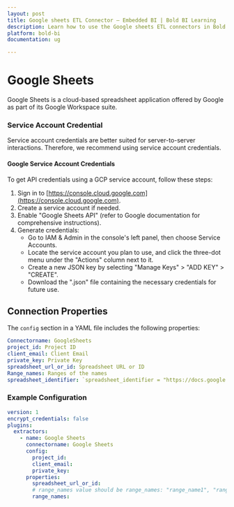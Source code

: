 ```yaml
---
layout: post
title: Google sheets ETL Connector – Embedded BI | Bold BI Learning
description: Learn how to use the Google sheets ETL connectors in Bold BI Enterprise Edition. Discover simple steps to integrate data smoothly and make the most of your analytics.
platform: bold-bi
documentation: ug

---
```


# Google Sheets

Google Sheets is a cloud-based spreadsheet application offered by Google as part of its Google Workspace suite.


### Service Account Credential

Service account credentials are better suited for server-to-server interactions. Therefore, we recommend using service account credentials.

#### Google Service Account Credentials

To get API credentials using a GCP service account, follow these steps:

1. Sign in to [https://console.cloud.google.com](https://console.cloud.google.com).
2. Create a service account if needed.
3. Enable "Google Sheets API" (refer to Google documentation for comprehensive instructions).
4. Generate credentials:
   - Go to IAM & Admin in the console's left panel, then choose Service Accounts.
   - Locate the service account you plan to use, and click the three-dot menu under the "Actions" column next to it.
   - Create a new JSON key by selecting "Manage Keys" > "ADD KEY" > "CREATE".
   - Download the ".json" file containing the necessary credentials for future use.



## Connection Properties

The `config` section in a YAML file includes the following properties:

```yaml
Connectorname: GoogleSheets
project_id: Project ID
client_email: Client Email
private_key: Private Key
spreadsheet_url_or_id: Spreadsheet URL or ID
Range_names: Ranges of the names
spreadsheet_identifier: `spreadsheet_identifier = "https://docs.google.com/spreadsheets/d/1VTtCiYgxjAwcIw7UM1_BSaxC3rzIpr0HwXZwd2OlPD4/edit?usp=sharing"`
```
### Example Configuration

```yaml
version: 1
encrypt_credentials: false
plugins:
  extractors:
    - name: Google Sheets
      connectorname: Google Sheets
      config:
        project_id: 
        client_email: 
        private_key: 
      properties:
        spreadsheet_url_or_id: 
        # range_names value should be range_names: "range_name1", "range_name2"
        range_names:
```